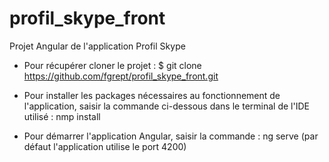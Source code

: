 # profil_skype_front
Projet Angular de l'application Profil Skype

- Pour récupérer cloner le projet :
$ git clone https://github.com/fgrept/profil_skype_front.git

- Pour installer les packages nécessaires au fonctionnement de l'application, saisir la commande ci-dessous dans le terminal de l'IDE utilisé :
  nmp install
 
 - Pour démarrer l'application Angular, saisir la commande :
   ng serve (par défaut l'application utilise le port 4200)
